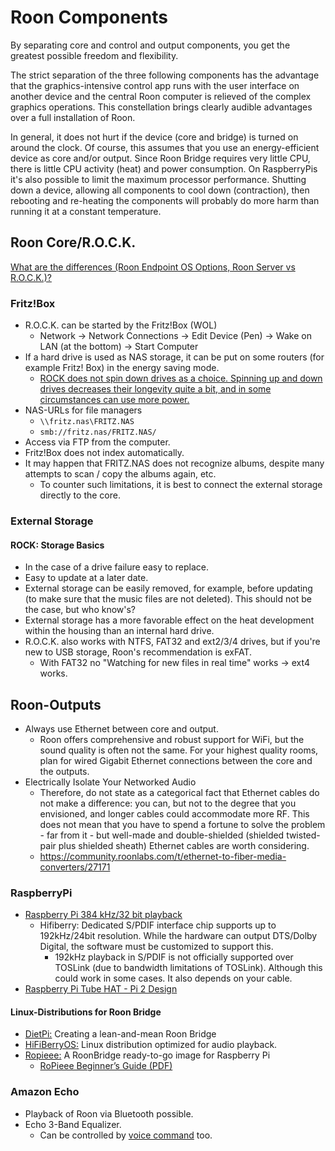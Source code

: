 # Roon Components

By separating core and control and output components, you get the greatest possible freedom and flexibility.

The strict separation of the three following components has the advantage that the graphics-intensive control app runs with the user interface on another device and the central Roon computer is relieved of the complex graphics operations. This constellation brings clearly audible advantages over a full installation of Roon.

In general, it does not hurt if the device (core and bridge) is turned on around the clock. Of course, this assumes that you use an energy-efficient device as core and/or output. Since Roon Bridge requires very little CPU, there is little CPU activity (heat) and power consumption. On RaspberryPis it's also possible to limit the maximum processor performance. Shutting down a device, allowing all components to cool down (contraction), then rebooting and re-heating the components will probably do more harm than running it at a constant temperature.

## Roon Core/R.O.C.K.

[What are the differences (Roon Endpoint OS Options, Roon Server vs R.O.C.K.)?](https://community.roonlabs.com/t/what-are-the-differences-roon-endpoint-os-options-roon-server-vs-rock/26448)

### Fritz!Box

* R.O.C.K. can be started by the Fritz!Box (WOL)
  * Network → Network Connections → Edit Device (Pen) → Wake on LAN (at the bottom) → Start Computer
* If a hard drive is used as NAS storage, it can be put on some routers (for example Fritz! Box) in the energy saving mode.
  * [ROCK does not spin down drives as a choice. Spinning up and down drives decreases their longevity quite a bit, and in some circumstances can use more power.](https://community.roonlabs.com/t/roon-core-idle-activity/30465/11)
* NAS-URLs for file managers
  * `\\fritz.nas\FRITZ.NAS`
  * `smb://fritz.nas/FRITZ.NAS/`
* Access via FTP from the computer.
* Fritz!Box does not index automatically.
* It may happen that FRITZ.NAS does not recognize albums, despite many attempts to scan / copy the albums again, etc.
  * To counter such limitations, it is best to connect the external storage directly to the core.

### External Storage
#### ROCK: Storage Basics</p>

* In the case of a drive failure easy to replace.
* Easy to update at a later date.
* External storage can be easily removed, for example, before updating (to make sure that the music files are not deleted). This should not be the case, but who know's?
* External storage has a more favorable effect on the heat development within the housing than an internal hard drive.
* R.O.C.K. also works with NTFS, FAT32 and ext2/3/4 drives, but if you're new to USB storage, Roon's recommendation is exFAT.
  * With FAT32 no "Watching for new files in real time" works -&gt; ext4 works.

## Roon-Outputs

* Always use Ethernet between core and output.
  * Roon offers comprehensive and robust support for WiFi, but the sound quality is often not the same. For your highest quality rooms, plan for wired Gigabit Ethernet connections between the core and the outputs.
* Electrically Isolate Your Networked Audio
  * Therefore, do not state as a categorical fact that Ethernet cables do not make a difference: you can, but not to the degree that you envisioned, and longer cables could accommodate more RF. This does not mean that you have to spend a fortune to solve the problem - far from it - but well-made and double-shielded (shielded twisted-pair plus shielded sheath) Ethernet cables are worth considering.
  * https://community.roonlabs.com/t/ethernet-to-fiber-media-converters/27171

### RaspberryPi

* [Raspberry Pi 384 kHz/32 bit playback](https://community.roonlabs.com/t/raspberry-pi-384-khz-32-bit-playback/16529)
  * Hifiberry: Dedicated S/PDIF interface chip supports up to 192kHz/24bit resolution. While the hardware can output DTS/Dolby Digital, the software must be customized to support this.
    * 192kHz playback in S/PDIF is not officially supported over TOSLink (due to bandwidth limitations of TOSLink). Although this could work in some cases. It also depends on your cable.
* [Raspberry Pi Tube HAT - Pi 2 Design](http://www.pi2design.com/502hta.html)

#### Linux-Distributions for Roon Bridge

* [DietPi:](https://community.roonlabs.com/t/dietpi-creating-a-lean-and-mean-roon-bridge/13908/2) Creating a lean-and-mean Roon Bridge
* [HiFiBerryOS:](https://www.hifiberry.com/hifiberryos/) Linux distribution optimized for audio playback.
* [Ropieee:](https://ropieee.org/) A RoonBridge ready-to-go image for Raspberry Pi
  * [RoPieee Beginner’s Guide (PDF)](https://community.roonlabs.com/t/ropieee-beginners-guide/36844)

### Amazon Echo

* Playback of Roon via Bluetooth possible.
* Echo 3-Band Equalizer.
  * Can be controlled by [voice command](voice-commands-sonos-roon.md) too.
